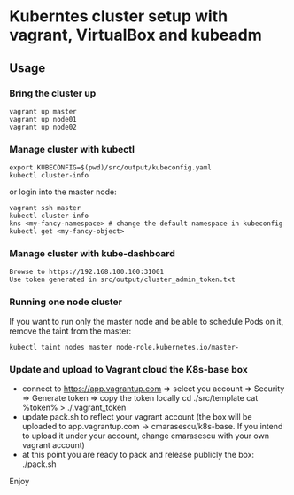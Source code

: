 # Kuberntes cluster setup with vagrant, VirtualBox and kubeadm

## Usage

### Bring the cluster up
```
vagrant up master
vagrant up node01
vagrant up node02
```

### Manage cluster with kubectl
```
export KUBECONFIG=$(pwd)/src/output/kubeconfig.yaml
kubectl cluster-info
```
or login into the master node:
```
vagrant ssh master
kubectl cluster-info
kns <my-fancy-namespace> # change the default namespace in kubeconfig
kubectl get <my-fancy-object>
```

### Manage cluster with kube-dashboard
```
Browse to https://192.168.100.100:31001
Use token generated in src/output/cluster_admin_token.txt
```

### Running one node cluster

If you want to run only the master node and be able to schedule Pods on it, remove the taint from the master:
```
kubectl taint nodes master node-role.kubernetes.io/master-
```
### Update and upload to Vagrant cloud the K8s-base box
- connect to https://app.vagrantup.com => select you account => Security => Generate token => copy the token locally
cd ./src/template
cat %token% > ./.vagrant_token
- update pack.sh to reflect your vagrant account (the box will be uploaded to app.vagrantup.com -> cmarasescu/k8s-base. If you intend to upload it under your account, change cmarasescu with your own vagrant account)
- at this point you are ready to pack and release publicly the box:
./pack.sh


Enjoy
